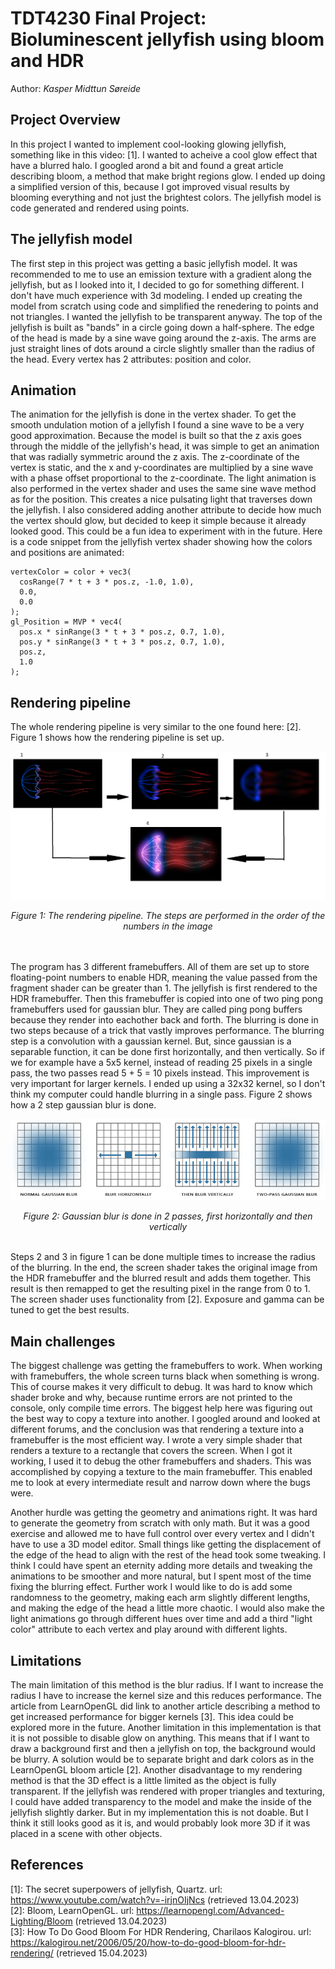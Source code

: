 # TDT4230 Final Project: Bioluminescent jellyfish using bloom and HDR
Author: *Kasper Midttun Søreide*


## Project Overview
In this project I wanted to implement cool-looking glowing jellyfish, something like in this video: [1]. I wanted to acheive a cool glow effect that have a blurred halo. I googled arond a bit and found a great article describing bloom, a method that make bright regions glow. I ended up doing a simplified version of this, because I got improved visual results by blooming everything and not just the brightest colors. The jellyfish model is code generated and rendered using points. 


## The jellyfish model
The first step in this project was getting a basic jellyfish model. It was recommended to me to use an emission texture with a gradient along the jellyfish, but as I looked into it, I decided to go for something different. I don't have much experience with 3d modeling. I ended up creating the model from scratch using code and simplified the renedering to points and not triangles. I wanted the jellyfish to be transparent anyway. The top of the jellyfish is built as "bands" in a circle going down a half-sphere. The edge of the head is made by a sine wave going around the z-axis. The arms are just straight lines of dots around a circle slightly smaller than the radius of the head. Every vertex has 2 attributes: position and color.


## Animation
The animation for the jellyfish is done in the vertex shader. To get the smooth undulation motion of a jellyfish I found a sine wave to be a very good approximation. Because the model is built so that the z axis goes through the middle of the jellyfish's head, it was simple to get an animation that was radially symmetric around the z axis. The z-coordinate of the vertex is static, and the x and y-coordinates are multiplied by a sine wave with a phase offset proportional to the z-coordinate. The light animation is also performed in the vertex shader and uses the same sine wave method as for the position. This creates a nice pulsating light that traverses down the jellyfish. I also considered adding another attribute to decide how much the vertex should glow, but decided to keep it simple because it already looked good. This could be a fun idea to experiment with in the future. Here is a code snippet from the jellyfish vertex shader showing how the colors and positions are animated:
```
vertexColor = color + vec3(
  cosRange(7 * t + 3 * pos.z, -1.0, 1.0),
  0.0,
  0.0  
);
gl_Position = MVP * vec4(
  pos.x * sinRange(3 * t + 3 * pos.z, 0.7, 1.0), 
  pos.y * sinRange(3 * t + 3 * pos.z, 0.7, 1.0),
  pos.z,
  1.0
);
```

## Rendering pipeline
The whole rendering pipeline is very similar to the one found here: [2]. Figure 1 shows how the rendering pipeline is set up. 
<br>

![pipeline](./pipeline.png)
<p style="text-align: center;"> <i> Figure 1: The rendering pipeline. The steps are performed in the order of the numbers in the image</i></p>
<br>
<br>
The program has 3 different framebuffers. All of them are set up to store floating-point numbers to enable HDR, meaning the value passed from the fragment shader can be greater than 1. The jellyfish is first rendered to the HDR framebuffer. Then this framebuffer is copied into one of two ping pong framebuffers used for gaussian blur. They are called ping pong buffers because they render into eachother back and forth. The blurring is done in two steps because of a trick that vastly improves performance. The blurring step is a convolution with a gaussian kernel. But, since gaussian is a separable function, it can be done first horizontally, and then vertically. So if we for example have a 5x5 kernel, instead of reading 25 pixels in a single pass, the two passes read 5 + 5 = 10 pixels instead. This improvement is very important for larger kernels. I ended up using a 32x32 kernel, so I don't think my computer could handle blurring in a single pass. Figure 2 shows how a 2 step gaussian blur is done.

![gaussian](./bloom_gaussian_two_pass.png)
<p style="text-align: center;"> <i>Figure 2: Gaussian blur is done in 2 passes, first horizontally and then vertically</i></p>
<br>
Steps 2 and 3 in figure 1 can be done multiple times to increase the radius of the blurring. In the end, the screen shader takes the original image from the HDR framebuffer and the blurred result and adds them together. This result is then remapped to get the resulting pixel in the range from 0 to 1. The screen shader uses functionality from [2]. Exposure and gamma can be tuned to get the best results. 


## Main challenges
The biggest challenge was getting the framebuffers to work. When working with framebuffers, the whole screen turns black when something is wrong. This of course makes it very difficult to debug. It was hard to know which shader broke and why, because runtime errors are not printed to the console, only compile time errors. The biggest help here was figuring out the best way to copy a texture into another. I googled around and looked at different forums, and the conclusion was that rendering a texture into a framebuffer is the most efficient way. I wrote a very simple shader that renders a texture to a rectangle that covers the screen. When I got it working, I used it to debug the other framebuffers and shaders. This was accomplished by copying a texture to the main framebuffer. This enabled me to look at every intermediate result and narrow down where the bugs were. 

Another hurdle was getting the geometry and animations right. It was hard to generate the geometry from scratch with only math. But it was a good exercise and allowed me to have full control over every vertex and I didn't have to use a 3D model editor. Small things like getting the displacement of the edge of the head to align with the rest of the head took some tweaking. I think I could have spent an eternity adding more details and tweaking the animations to be smoother and more natural, but I spent most of the time fixing the blurring effect. Further work I would like to do is add some randomness to the geometry, making each arm slightly different lengths, and making the edge of the head a little more chaotic. I would also make the light animations go through different hues over time and add a third "light color" attribute to each vertex and play around with different lights. 

## Limitations
The main limitation of this method is the blur radius. If I want to increase the radius I have to increase the kernel size and this reduces performance. The article from LearnOpenGL did link to another article describing a method to get increased performance for bigger kernels [3]. This idea could be explored more in the future. Another limitation in this implementation is that it is not possible to disable glow on anything. This means that if I want to draw a background first and then a jellyfish on top, the background would be blurry. A solution would be to separate bright and dark colors as in the LearnOpenGL bloom article [2]. Another disadvantage to my rendering method is that the 3D effect is a little limited as the object is fully transparent. If the jellyfish was rendered with proper triangles and texturing, I could have added transparency to the model and make the inside of the jellyfish slightly darker. But in my implementation this is not doable. But I think it still looks good as it is, and would probably look more 3D if it was placed in a scene with other objects.
## References

[1]: The secret superpowers of jellyfish, Quartz. url: https://www.youtube.com/watch?v=-irjnOIjNcs (retrieved 13.04.2023) <br>
[2]: Bloom, LearnOpenGL. url: https://learnopengl.com/Advanced-Lighting/Bloom (retrieved 13.04.2023) <br>
[3]: How To Do Good Bloom For HDR Rendering, Charilaos Kalogirou. url: https://kalogirou.net/2006/05/20/how-to-do-good-bloom-for-hdr-rendering/ (retrieved 15.04.2023) <br>

